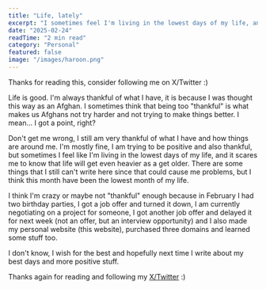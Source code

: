 ```yaml
---
title: "Life, lately"
excerpt: "I sometimes feel I'm living in the lowest days of my life, and it scares me to know that life will get even heavier as I get older"
date: "2025-02-24"
readTime: "2 min read"
category: "Personal"
featured: false
image: "/images/haroon.png"
---
```


Thanks for reading this, consider following me on X/Twitter :)

Life is good. I'm always thankful of what I have, it is because I was thought this way as an Afghan. I sometimes think that being too "thankful" is what makes us Afghans not try harder and not trying to make things better. I mean... I got a point, right?

Don't get me wrong, I still am very thankful of what I have and how things are around me. I'm mostly fine, I am trying to be positive and also thankful, but sometimes I feel like I'm living in the lowest days of my life, and it scares me to know that life will get even heavier as a get older. There are some things that I still can't write here since that could cause me problems, but I think this month have been the lowest month of my life.

I think I'm crazy or maybe not "thankful" enough because in February I had two birthday parties, I got a job offer and turned it down, I am currently negotiating on a project for someone, I got another job offer and delayed it for next week (not an offer, but an interview opportunity) and I also made my personal website (this website), purchased three domains and learned some stuff too.

I don't know, I wish for the best and hopefully next time I write about my best days and more positive stuff.

Thanks again for reading and following my [X/Twitter](x.com/az_haroon) :)

